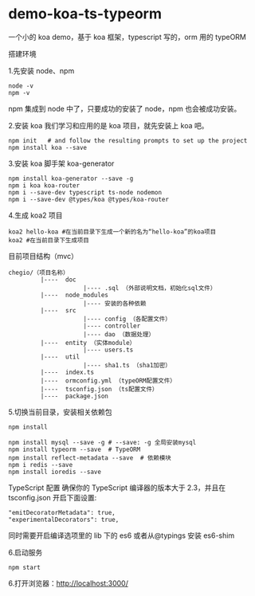# demo-koa-ts-typeorm

一个小的 koa demo，基于 koa 框架，typescript 写的，orm 用的 typeORM

搭建环境

1.先安装 node、npm

```
node -v
npm -v
```

npm 集成到 node 中了，只要成功的安装了 node，npm 也会被成功安装。

2.安装 koa
我们学习和应用的是 koa 项目，就先安装上 koa 吧。

```
npm init   # and follow the resulting prompts to set up the project
npm install koa --save
```

3.安装 koa 脚手架 koa-generator

```
npm install koa-generator --save -g
npm i koa koa-router
npm i --save-dev typescript ts-node nodemon
npm i --save-dev @types/koa @types/koa-router
```

4.生成 koa2 项目

```
koa2 hello-koa #在当前目录下生成一个新的名为“hello-koa”的koa项目
koa2 #在当前目录下生成项目
```

目前项目结构（mvc）

```
chegio/（项目名称）
         |----  doc
                     |---- .sql （外部说明文档，初始化sql文件）
         |----  node_modules
                     |---- 安装的各种依赖
         |----  src
                     |---- config （各配置文件）
                     |---- controller
                     |---- dao （数据处理）
         |----  entity （实体module）
                     |---- users.ts
         |----  util
                     |---- sha1.ts （sha1加密）
         |----  index.ts
         |----  ormconfig.yml （typeORM配置文件）
         |----  tsconfig.json （ts配置文件）
         |----  package.json
```

5.切换当前目录，安装相关依赖包

```
npm install

npm install mysql --save -g # --save: -g 全局安装mysql
npm install typeorm --save  # TypeORM
npm install reflect-metadata --save  # 依赖模块
npm i redis --save
npm install ioredis --save
```

TypeScript 配置
确保你的 TypeScript 编译器的版本大于 2.3，并且在 tsconfig.json 开启下面设置:

```
"emitDecoratorMetadata": true,
"experimentalDecorators": true,
```

同时需要开启编译选项里的 lib 下的 es6 或者从@typings 安装 es6-shim

6.启动服务

```
npm start
```

6.打开浏览器：[http://localhost:3000/](http://localhost:3000/)
